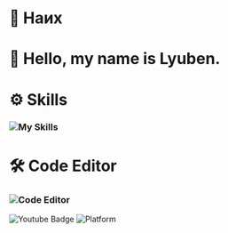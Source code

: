  # 📌 Наих
# 👋 Hello, my name is **Lyuben.**
# ⚙️ Skills
###    ![My Skills](https://skillicons.dev/icons?i=python,c,lua,html,rust)
# 🛠️ Code Editor
###    ![Code Editor](https://skillicons.dev/icons?i=vscode)
![Youtube Badge](https://img.shields.io/youtube/channel/subscribers/UC0RL_1zazhFnqplgCflSrlg?style=social)
![Platform](https://img.shields.io/badge/platform-ios%20%7C%20linux-%23989898)
